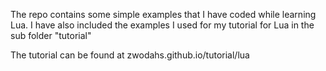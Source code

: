 The repo contains some simple examples that I have coded while learning Lua.
I have also included the examples I used for my tutorial for Lua in the sub folder "tutorial"

The tutorial can be found at zwodahs.github.io/tutorial/lua
